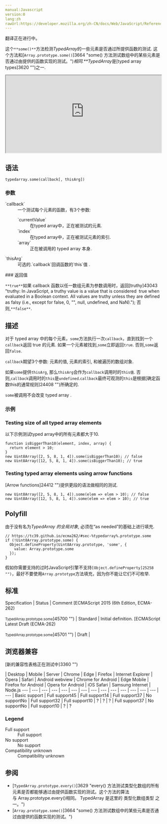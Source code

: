 ```yaml
---
manual:Javascript
version:0
lang:zh
rawUrl:https://developer.mozilla.org/zh-CN/docs/Web/JavaScript/Reference/Global_Objects/TypedArray/some
---
```




翻译正在进行中。






这个`**some()**`方法检测*TypedArray*的一些元素是否通过所提供函数的测试. 这个方法和[`Array.prototype.some()`]3664 "some() 方法测试数组中的某些元素是否通过由提供的函数实现的测试。")*相同.**TypedArray*是[typed array types]3620 "")之一.

<iframe src='https://interactive-examples.mdn.mozilla.net/pages/js/typedarray-some.html' width='100%' height='250'></iframe>


## 语法<a name="语法"></a>

```
typedarray.some(callback[, thisArg])
```

### 参数<a name="参数"></a>
<dl><dt id=''>`callback`</dt><dd>一个测试每个元素的函数，有3个参数:<dl><dt id=''>`currentValue`</dt><dd>在typed array中，正在被测试的元素.</dd><dt id=''>`index`</dt><dd>在typed array中，正在被测试元素的索引.</dd><dt id=''>`array`</dt><dd>正在被调用的 typed array 本身.</dd></dl></dd><dt id=''>`thisArg`</dt><dd>可选的.`callback`回调函数的`this`值 .</dd></dl>
### 返回值<a name="返回值"></a>


`**true**`如果 callback 函数以任一数组元素为参数调用时，返回[truthy]43043 "truthy: In JavaScript, a truthy value is a value that is considered  true when evaluated in a Boolean context. All values are truthy unless they are defined as falsy (i.e., except for false, 0, "", null, undefined, and NaN)."); 否则,`**false**`.


## 描述<a name="描述"></a>


对于 typed array 中的每个元素，`some`方法执行一次`callback`，直到找到一个`callback`返回 true 的元素. 如果一个元素被找到,`some`立即返回`true`. 否则,`some`返回`false`.



`callback`期望3个参数: 元素的值, 元素的索引, 和被遍历的数组对象.



如果`some`提供`thisArg`, 那么`thisArg`会作为`callback`调用时的`this值`. 否则,`callback`调用时的`this`是`undefined`.`callback`最终可观测的`this`是根据[确定函数this的通常规则]24408 "")所确定的.



`some`被调用不会改变 typed array .


### 示例<a name="示例"></a>

### Testing size of all typed array elements<a name="Testing_size_of_all_typed_array_elements"></a>


以下示例测试typed array中的所有元素都大于10.


```
function isBiggerThan10(element, index, array) {
  return element > 10;
}
new Uint8Array([2, 5, 8, 1, 4]).some(isBiggerThan10); // false
new Uint8Array([12, 5, 8, 1, 4]).some(isBiggerThan10); // true
```

### Testing typed array elements using arrow functions<a name="Testing_typed_array_elements_using_arrow_functions"></a>


[Arrow functions]24412 "")提供更段的语法做相同的测试.


```
new Uint8Array([2, 5, 8, 1, 4]).some(elem => elem > 10); // false
new Uint8Array([12, 5, 8, 1, 4]).some(elem => elem > 10); // true
```

## Polyfill<a name="Polyfill"></a>


由于没有名为*TypedArray 的全局对象*, 必须在“as needed”的基础上进行填充.


```
// https://tc39.github.io/ecma262/#sec-%typedarray%.prototype.some
if (!Uint8Array.prototype.some) {
  Object.defineProperty(Uint8Array.prototype, 'some', {
    value: Array.prototype.some
  });
}
```


假如你需要支持的过时JavaScript引擎不支持`[Object.defineProperty]25258 "")`，最好不要使用`Array.prototype`方法填充，因为你不能让它们不可枚举.


## 标准<a name="标准"></a>

Specification | Status | Comment 
[ECMAScript 2015 (6th Edition, ECMA-262)<br></br><small>TypedArray.prototype.some</small>]45700 "") | Standard | Initial definition. 
[ECMAScript Latest Draft (ECMA-262)<br></br><small>TypedArray.prototype.some</small>]45701 "") | Draft |  


## 浏览器兼容<a name="浏览器兼容"></a>
[新的兼容性表格正在测试中<i></i>]3360 "")

 | <abbr>Desktop<i></i></abbr> | <abbr>Mobile<i></i></abbr> | <abbr>Server<i></i></abbr> 
 | <abbr>Chrome<i></i></abbr> | <abbr>Edge<i></i></abbr> | <abbr>Firefox<i></i></abbr> | <abbr>Internet Explorer<i></i></abbr> | <abbr>Opera<i></i></abbr> | <abbr>Safari<i></i></abbr> | <abbr>Android webview<i></i></abbr> | <abbr>Chrome for Android<i></i></abbr> | <abbr>Edge Mobile<i></i></abbr> | <abbr>Firefox for Android<i></i></abbr> | <abbr>Opera for Android<i></i></abbr> | <abbr>iOS Safari<i></i></abbr> | <abbr>Samsung Internet<i></i></abbr> | <abbr>Node.js<i></i></abbr> 
 ---  |  ---  |  ---  |  ---  |  ---  |  ---  |  ---  |  ---  |  ---  |  ---  |  ---  |  ---  |  ---  |  ---  |  ---  | 
Basic support | <abbr>Full support</abbr>45 | <abbr>Full support</abbr>14 | <abbr>Full support</abbr>37 | <abbr>No support</abbr>No | <abbr>Full support</abbr>32 | <abbr>Full support</abbr>10 | <abbr>?</abbr> | <abbr>?</abbr> | <abbr>?</abbr> | <abbr>Full support</abbr>37 | <abbr>No support</abbr>No | <abbr>Full support</abbr>10 | <abbr>?</abbr> | <abbr>?</abbr> 


### Legend<a name="Legend"></a>
<dl><dt id=''><abbr>Full support</abbr></dt><dd>Full support</dd><dt id=''><abbr>No support</abbr></dt><dd>No support</dd><dt id=''><abbr>Compatibility unknown</abbr></dt><dd>Compatibility unknown</dd></dl>


## 参阅<a name="参阅"></a>

* [`TypedArray.prototype.every()`]3629 "every() 方法测试类型化数组的所有元素是否都能够通过由提供函数实现的测试。这个方法的算法与 Array.prototype.every()相同。 TypedArray 是这里的 类型化数组类型 之一。")
* [`Array.prototype.some()`]3664 "some() 方法测试数组中的某些元素是否通过由提供的函数实现的测试。")



